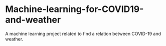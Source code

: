 # Machine-learning-for-COVID19-and-weather
A machine learning project related to find a relation between COVID-19 and weather. 
